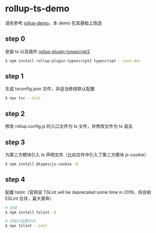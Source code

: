 # rollup-ts-demo

请先参考 [rollup-demo](https://github.com/demo-space/rollup-demo)，本 demo 在其基础上改造

## step 0

安装 ts 以及插件 [rollup-plugin-typescript2](https://www.npmjs.com/package/rollup-plugin-typescript2)

```bash
$ npm install rollup-plugin-typescript2 typescript --save-dev
```

## step 1

生成 tsconfig.json 文件，并适当修改默认配置

```bash
$ npx tsc --init
```

## step 2

修改 rollup.config.js 的入口文件为 ts 文件，并修改文件为 ts 语法

## step 3

为第三方模块引入 ts 声明文件（比如文件中引入了第三方模块 js-cookie）

```bash
$ npm install @types/js-cookie -D
```

## step 4

配置 tslint（官网说 TSLint will be deprecated some time in 2019，将会和 ESLint 合并，喜大普奔）

```bash
# 安装
$ npm install tslint -D

# 初始化配置文件
$ npx tslint --init
```
